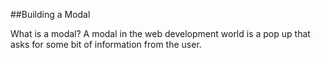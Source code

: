 ##Building a Modal

What is a modal?  A modal in the web development world is a pop up that asks for some bit of information from the user.
